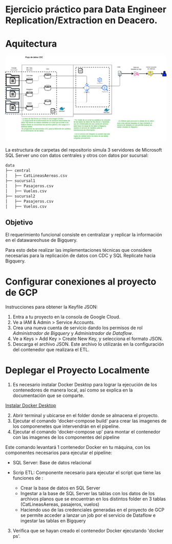 # Ejercicio práctico para Data Engineer Replication/Extraction en Deacero.

# Aquitectura

![Flujo](/app/replica_cdc_globant.jpg)


La estructura de carpetas del repositorio simula 3 servidores de Microsoft SQL Server uno con datos centrales y otros con datos por sucursal:

```
data
├── central
│   ├── CatLineasAereas.csv
├── sucursal1
│   ├── Pasajeros.csv
│   ├── Vuelos.csv
├── sucursal2
│   ├── Pasajeros.csv
│   ├── Vuelos.csv
```

## Objetivo

El requerimiento funcional consiste en centralizar y replicar la información en el datawareohuse de Bigquery.

Para esto debe realizar las implementaciones técnicas que considere necesarias para la replicación de datos con CDC y SQL Replicate hacia Bigquery.


# Configurar conexiones al proyecto de GCP

Instrucciones para obtener la Keyfile JSON:

1. Entra a tu proyecto en la consola de Google Cloud.
2. Ve a IAM & Admin > Service Accounts.
3. Crea una nueva cuenta de servicio dando los permisos de rol  *Administrador de Bigquery* y *Administrador de Dataflow*.
4. Ve a Keys > Add Key > Create New Key, y selecciona el formato JSON.
5. Descarga el archivo JSON. Este archivo lo utilizarás en la configuración del contenedor que realizara el ETL.


# Deplegar el Proyecto Localmente

1. Es necesario instalar Docker Desktop para lograr la ejecución de los contenedores de manera local, así como se explica en la documentación que se comparte.

[Instalar Docker Desktop](https://docs.docker.com/engine/install/)

2. Abrir terminal y ubicarse en el folder donde se almacena el proyecto.
3. Ejecutar el comando  'docker-compose build' para crear las imagenes de los componenetes que intervendrán en el pipeline.
4. Ejecutar el comando 'docker-compose up' para montar el contenedor con las imagenes de los componentes del pipeline

Este comando levantará 1 contenedor Docker en tu máquina, con los componentes necesarios para ejecutar el pipeline:

* SQL Server: Base de datos relacional
* Scrip ETL: Componente necesario para ejecutar el script que tiene las funciones de :

  * Crear la base de datos en SQL Server
  * Ingestar a la base de SQL Server las tablas con los datos de los archivos planos que se encuentran en los distintos folder en 3 tablas (CatLineasAereas, pasajeros, vuelos)
  * Haciendo uso de las credenciales generadas en el proyecto de GCP se permite acceder a lanzar un job por el servicio de Dataflow e ingestar las tablas en Bigquery

3. Verifica que se hayan creado el contenedor Docker ejecutando 'docker ps'.
